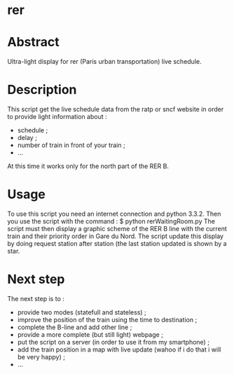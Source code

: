 rer
===

# Abstract
Ultra-light display for rer (Paris urban transportation) live schedule.

# Description
This script get the live schedule data from the ratp or sncf website in order to provide light information about :
- schedule ;
- delay ;
- number of train in front of your train ;
- ...

At this time it works only for the north part of the RER B.

# Usage
To use this script you need an internet connection and python 3.3.2. Then you use the script with the command : 
$ python rerWaitingRoom.py
The script must then display a graphic scheme of the RER B line with the current train and their priority order in Gare du Nord. 
The script update this display by doing request station after station (the last station updated is shown by a star.

# Next step
The next step is to : 
- provide two modes (statefull and stateless) ;
- improve the position of the train using the time to destination ;
- complete the B-line and add other line ;
- provide a more complete (but still light) webpage ; 
- put the script on a server (in order to use it from my smartphone) ;
- add the train position in a map with live update (wahoo if i do that i will be very happy) ;
- ... 
